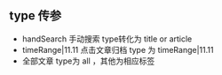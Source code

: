 ## type 传参
- handSearch 手动搜索  type转化为 title or article
- timeRange|11.11 点击文章归档 type 为 timeRange|11.11
- 全部文章 type为 all ，其他为相应标签
